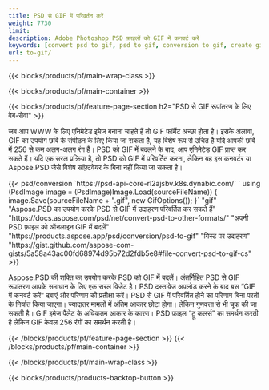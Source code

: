```yaml
---
title: PSD से GIF में परिवर्तन करें
weight: 7730
limit: 
description: Adobe Photoshop PSD फ़ाइलों को GIF में कनवर्ट करें
keywords: [convert psd to gif, psd to gif, conversion to gif, create gif from psd, print psd as gif]
url: to-gif/
---
```


{{< blocks/products/pf/main-wrap-class >}}

{{< blocks/products/pf/main-container >}}

{{< blocks/products/pf/feature-page-section h2="PSD से GIF रूपांतरण के लिए वेब-सेवा" >}}
<p>जब आप WWW के लिए एनिमेटेड इमेज बनाना चाहते हैं तो GIF फॉर्मेट अच्छा होता है। इसके अलावा, GIF का उपयोग छवि के संपीड़न के लिए किया जा सकता है, यह विशेष रूप से उचित है यदि आपकी छवि में 256 से कम अलग-अलग रंग हैं। PSD को GIF में बदलने के बाद, आप एनिमेटेड GIF प्राप्त कर सकते हैं। यदि एक सरल प्रक्रिया है, तो PSD को GIF में परिवर्तित करना, लेकिन यह इस कनवर्टर या Aspose.PSD जैसे विशेष सॉफ़्टवेयर के बिना नहीं किया जा सकता है।</p>
{{< psd/conversion `https://psd-api-core-rl2ajsbv.k8s.dynabic.com/` 
`    using (PsdImage image = (PsdImage)Image.Load(sourceFileName))
    {
        image.Save(sourceFileName + ".gif",  new GifOptions());
    }` 
"gif" 
"Aspose.PSD का उपयोग करके PSD से GIF में उदाहरण परिवर्तित कर सकते हैं"  "https://docs.aspose.com/psd/net/convert-psd-to-other-formats/" 
"अपनी PSD फ़ाइल को ऑनलाइन GIF में बदलें" "https://products.aspose.app/psd/conversion/psd-to-gif" 
"गिस्ट पर उदाहरण" "https://gist.github.com/aspose-com-gists/5a58a43ac00fd68974d95b72d2fdb5e8#file-convert-psd-to-gif-cs" >}}
<p>Aspose.PSD की शक्ति का उपयोग करके PSD को GIF में बदलें। अंतर्निहित PSD से GIF रूपांतरण आपके समाधान के लिए एक सरल विजेट है। PSD दस्तावेज़ अपलोड करने के बाद बस “GIF में कनवर्ट करें” दबाएं और परिणाम की प्रतीक्षा करें। PSD से GIF में परिवर्तित होने का परिणाम बिना परतों के निर्यात किया जाएगा। ज्यादातर मामलों में अंतिम आकार छोटा होगा। लेकिन गुणवत्ता से भी चूक की जा सकती है। GIF इमेज पैलेट के अधिकतम आकार के कारण। PSD फ़ाइल “ट्रू कलर्स” का समर्थन करती है लेकिन GIF केवल 256 रंगों का समर्थन करती है। </p>
{{< /blocks/products/pf/feature-page-section >}}
{{< /blocks/products/pf/main-container >}}


{{< /blocks/products/pf/main-wrap-class >}}

{{< blocks/products/products-backtop-button >}}
